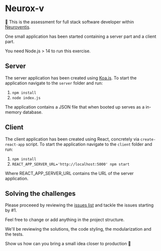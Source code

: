 # Neurox-v

👋 This is the assessment for full stack software developer within [Neuroventis](https://neuroventis.care/).

One small application has been started containing a server part and a client part.

You need Node.js > 14 to run this exercise.


## Server
The server application has been created using [Koa.js](https://koajs.com/).
To start the application navigate to the `server` folder and run:

1. `npm install`
2. `node index.js`

The application contains a JSON file that when booted up serves as a in-memory database.

## Client

The client application has been created using React, concretely via `create-react-app` script.
To start the application navigate to the `client` folder and run:

1. `npm install`
2. `REACT_APP_SERVER_URL='http://localhost:5000' npm start`

Where REACT_APP_SERVER_URL contains the URL of the server application.

## Solving the challenges

Please proceeed by reviewing the [issues list](https://gitlab.com/raymundo.vasquezruiz.epione/full-stack-test/-/issues) and tackle the issues starting by #1.

Feel free to change or add anything in the project structure.

We'll be reviewing the solutions, the code styling, the modularization and the tests.

Show us how can you bring a small idea closer to production 🚀
